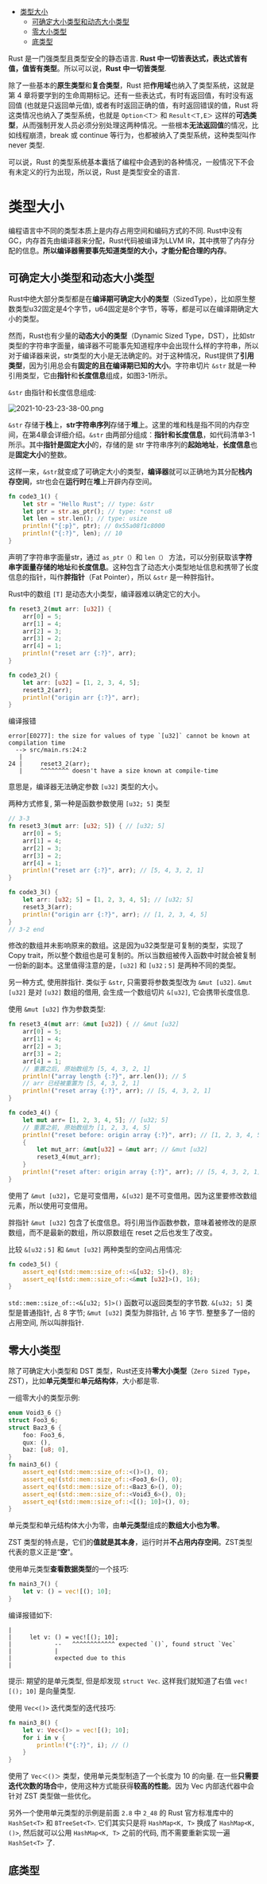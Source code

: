 
<!-- @import "[TOC]" {cmd="toc" depthFrom=1 depthTo=6 orderedList=false} -->

<!-- code_chunk_output -->

- [类型大小](#类型大小)
  - [可确定大小类型和动态大小类型](#可确定大小类型和动态大小类型)
  - [零大小类型](#零大小类型)
  - [底类型](#底类型)

<!-- /code_chunk_output -->

Rust 是一门强类型且类型安全的静态语言. **Rust 中一切皆表达式，表达式皆有值，值皆有类型**。所以可以说，**Rust 中一切皆类型**.

除了一些基本的**原生类型**和**复合类型**，Rust 把**作用域**也纳入了类型系统，这就是第 4 章将要学到的生命周期标记。还有一些表达式，有时有返回值，有时没有返回值 (也就是只返回单元值), 或者有时返回正确的值，有时返回错误的值，Rust 将这类情况也纳入了类型系统，也就是 `Option＜T＞` 和 `Result＜T,E＞` 这样的**可选类型**，从而强制开发人员必须分别处理这两种情况。一些根本**无法返回值**的情况，比如线程崩溃，break 或 continue 等行为，也都被纳入了类型系统，这种类型叫作 never 类型.

可以说，Rust 的类型系统基本囊括了编程中会遇到的各种情况，一般情况下不会有未定义的行为出现，所以说，Rust 是类型安全的语言.

# 类型大小

编程语言中不同的类型本质上是内存占用空间和编码方式的不同. Rust中没有GC，内存首先由编译器来分配，Rust代码被编译为LLVM IR，其中携带了内存分配的信息。**所以编译器需要事先知道类型的大小，才能分配合理的内存**。

## 可确定大小类型和动态大小类型

Rust中绝大部分类型都是在**编译期可确定大小的类型**（SizedType），比如原生整数类型u32固定是4个字节，u64固定是8个字节，等等，都是可以在编译期确定大小的类型。

然而，Rust也有少量的**动态大小的类型**（Dynamic Sized Type，DST），比如str类型的字符串字面量，编译器不可能事先知道程序中会出现什么样的字符串，所以对于编译器来说，str类型的大小是无法确定的。对于这种情况，Rust提供了**引用类型**，因为引用总会有**固定的且在编译期已知的大小**。字符串切片 `&str` 就是一种引用类型，它由**指针**和**长度信息**组成，如图3-1所示。

`&str` 由指针和长度信息组成:

![2021-10-23-23-38-00.png](./images/2021-10-23-23-38-00.png)

`&str` 存储于**栈**上，**str字符串序列**存储于**堆**上。这里的堆和栈是指不同的内存空间，在第4章会详细介绍。`&str` 由两部分组成：**指针和长度信息**，如代码清单3-1所示。其中**指针是固定大小**的，存储的是 str 字符串序列的**起始地址**，**长度信息**也是**固定大小**的整数。

这样一来，`&str`就变成了可确定大小的类型，**编译器**就可以正确地为其分配**栈内存空间**，str也会在**运行时**在**堆**上开辟内存空间。

```rust
fn code3_1() {
	let str = "Hello Rust"; // type: &str
	let ptr = str.as_ptr(); // type: *const u8
	let len = str.len(); // type: usize
	println!("{:p}", ptr); // 0x55a08f1c8000
	println!("{:?}", len); // 10
}
```

声明了字符串字面量str，通过 `as_ptr（）`和 `len（）` 方法，可以分别获取该**字符串字面量存储的地址**和**长度信息**。这种包含了动态大小类型地址信息和携带了长度信息的指针，叫作**胖指针**（Fat Pointer），所以 `&str` 是一种胖指针。

Rust中的数组 `[T]` 是动态大小类型，编译器难以确定它的大小。

```rust
fn reset3_2(mut arr: [u32]) {
	arr[0] = 5;
	arr[1] = 4;
	arr[2] = 3;
	arr[3] = 2;
	arr[4] = 1;
	println!("reset arr {:?}", arr);
}

fn code3_2() {
	let arr: [u32] = [1, 2, 3, 4, 5];
	reset3_2(arr);
	println!("origin arr {:?}", arr);
}
```

编译报错

```
error[E0277]: the size for values of type `[u32]` cannot be known at compilation time
  --> src/main.rs:24:2
   |
24 |     reset3_2(arr);
   |     ^^^^^^^^ doesn't have a size known at compile-time
```

意思是，编译器无法确定参数 `[u32]` 类型的大小。

两种方式修复, 第一种是函数参数使用 `[u32; 5]` 类型

```rust
// 3-3
fn reset3_3(mut arr: [u32; 5]) { // [u32; 5]
	arr[0] = 5;
	arr[1] = 4;
	arr[2] = 3;
	arr[3] = 2;
	arr[4] = 1;
	println!("reset arr {:?}", arr); // [5, 4, 3, 2, 1]
}

fn code3_3() {
	let arr: [u32; 5] = [1, 2, 3, 4, 5]; // [u32; 5]
	reset3_3(arr);
	println!("origin arr {:?}", arr); // [1, 2, 3, 4, 5]
}
// 3-2 end
```

修改的数组并未影响原来的数组。这是因为u32类型是可复制的类型，实现了Copy trait，所以整个数组也是可复制的。所以当数组被传入函数中时就会被复制一份新的副本。这里值得注意的是，`[u32]` 和 `[u32；5]` 是两种不同的类型。

另一种方式, 使用胖指针. 类似于 `&str`, 只需要将参数类型改为 `&mut [u32]`. `&mut [u32]` 是对 `[u32]` 数组的借用, 会生成一个数组切片 `&[u32]`, 它会携带长度信息.

使用 `&mut [u32]` 作为参数类型:

```rust
fn reset3_4(mut arr: &mut [u32]) { // &mut [u32]
	arr[0] = 5;
	arr[1] = 4;
	arr[2] = 3;
	arr[3] = 2;
	arr[4] = 1;
	// 重置之后, 原始数组为 [5, 4, 3, 2, 1]
	println!("array length {:?}", arr.len()); // 5
	// arr 已经被重置为 [5, 4, 3, 2, 1]
	println!("reset array {:?}", arr); // [5, 4, 3, 2, 1]
}

fn code3_4() {
	let mut arr= [1, 2, 3, 4, 5]; // [u32; 5]
	// 重置之前, 原始数组为 [1, 2, 3, 4, 5]
	println!("reset before: origin array {:?}", arr); // [1, 2, 3, 4, 5]
	{
	    let mut_arr: &mut[u32] = &mut arr; // &mut [u32]
	    reset3_4(mut_arr);
	}
	println!("reset after: origin array {:?}", arr); // [5, 4, 3, 2, 1]
}
```

使用了 `&mut [u32]`，它是可变借用，`&[u32]` 是不可变借用。因为这里要修改数组元素，所以使用可变借用。

胖指针 `&mut [u32]` 包含了长度信息。将引用当作函数参数，意味着被修改的是原数组，而不是最新的数组，所以原数组在 reset 之后也发生了改变。

比较 `&[u32；5]` 和 `&mut [u32]` 两种类型的空间占用情况:

```rust
fn code3_5() {
    assert_eq!(std::mem::size_of::<&[u32; 5]>(), 8);
    assert_eq!(std::mem::size_of::<&mut [u32]>(), 16);
}
```
`std::mem::size_of::<&[u32; 5]>()` 函数可以返回类型的字节数. `&[u32; 5]` 类型是普通指针, 占 8 字节; `&mut [u32]` 类型为胖指针, 占 16 字节. 整整多了一倍的占用空间, 所以叫胖指针.

## 零大小类型

除了可确定大小类型和 DST 类型，Rust还支持**零大小类型**（`Zero Sized Type`，ZST），比如**单元类型**和**单元结构体**，大小都是零.

一组零大小的类型示例:

```rust
enum Void3_6 {}
struct Foo3_6;
struct Baz3_6 {
	foo: Foo3_6,
	qux: (),
	baz: [u8; 0],
}
fn main3_6() {
	assert_eq!(std::mem::size_of::<()>(), 0);
	assert_eq!(std::mem::size_of::<Foo3_6>(), 0);
	assert_eq!(std::mem::size_of::<Baz3_6>(), 0);
	assert_eq!(std::mem::size_of::<Void3_6>(), 0);
	assert_eq!(std::mem::size_of::<[(); 10]>(), 0);
}
```

单元类型和单元结构体大小为零，由**单元类型**组成的**数组大小也为零**。

ZST 类型的特点是，它们的**值就是其本身**，运行时并**不占用内存空间**。ZST类型代表的意义正是“**空**”。

使用单元类型**查看数据类型**的一个技巧:

```rust
fn main3_7() {
	let v: () = vec![(); 10];
}
```

编译报错如下:

```
|
|     let v: () = vec![(); 10];
|            --   ^^^^^^^^^^^^ expected `()`, found struct `Vec`
|            |
|            expected due to this
|
```

提示: 期望的是单元类型, 但是却发现 `struct Vec`. 这样我们就知道了右值 `vec![(); 10]` 是向量类型.

使用 `Vec<()>` 迭代类型的迭代技巧:

```rust
fn main3_8() {
	let v: Vec<()> = vec![(); 10];
	for i in v {
		println!("{:?}", i); // ()
	}
}
```

使用了 `Vec＜()＞` 类型，使用单元类型制造了一个长度为 10 的向量. 在一些**只需要迭代次数的场合**中，使用这种方式能获得**较高的性能**。因为 Vec 内部迭代器中会针对 ZST 类型做一些优化。

另外一个使用单元类型的示例是前面 `2.8` 中 `2_48` 的 Rust 官方标准库中的 `HashSet<T>` 和 `BTreeSet<T>`. 它们其实只是将 `HashMap<K, T>` 换成了 `HashMap<K, ()>`, 然后就可以公用 `HashMap<K, T>` 之前的代码, 而不需要重新实现一遍 `HashSet<T>` 了.

## 底类型

